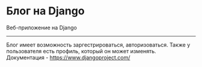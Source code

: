 # Блог на Django
Веб-приложение на Django
***
Блог имеет возможность заргестрироваться, авторизоваться. Также у пользователя есть профиль, который он может изменять.<br>
Документация - https://www.djangoproject.com/
